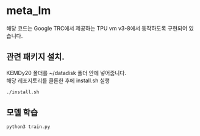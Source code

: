 # meta_lm

해당 코드는 Google TRC에서 제공하는 TPU vm v3-8에서 동작하도록 구현되어 있습니다.

## 관련 패키지 설치.  
KEMDy20 폴더를 ~/datadisk 폴더 안에 넣어줍니다.    
해당 레포지토리를 클론한 후에 install.sh 실행   
```bash
./install.sh
```

## 모델 학습
```python3
python3 train.py
```
